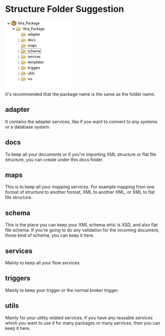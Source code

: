 # Structure Folder Suggestion

![folder structure](structure-folder.jpg)

It's recommended that the package name is the same as the folder name.

## adapter
It contains the adapter services, like if you want to connect to any systems or a database system.

## docs
To keep all your documents or if you're importing XML structure or flat file structure, you can create under this docs folder.

## maps
This is to keep all your mapping services. For example mapping from one format of structure to another format, XML to another XML, or XML to flat file structure.

## schema
This is the place you can keep your XML schema whic is XSD, and also flat file schema. If you're going to do any validation for the incoming document, those kind of schema, you can keep it here.

## services
Mainly to keep all your flow services.

## triggers
Mainly to keep your trigger or the normal broker trigger.

## utils
Mainly for your utility related services. If you have any reusable services which you want to use it for many packages or many services, then you can keep it here.